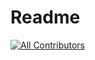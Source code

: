 # Readme
[![All Contributors](https://img.shields.io/badge/all_contributors-2-orange.svg?style=flat-square)](#contributors)
